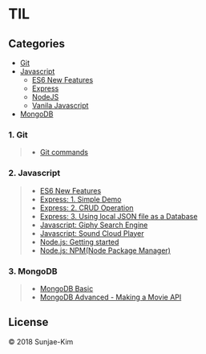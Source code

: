 # TIL

##  Categories

 - [Git](https://github.com/Sunjae-Kim/TIL/tree/master/git)
 - [Javascript](https://github.com/Sunjae-Kim/TIL/tree/master/javascript)
   - [ES6 New Features](https://github.com/Sunjae-Kim/TIL/tree/master/javascript/ES6)
   - [Express](https://github.com/Sunjae-Kim/TIL/tree/master/javascript/Express)
   - [NodeJS](https://github.com/Sunjae-Kim/TIL/tree/master/javascript/Nodejs)
   - [Vanila Javascript](https://github.com/Sunjae-Kim/TIL/tree/master/javascript/VanilaJS)
 - [MongoDB](https://github.com/Sunjae-Kim/TIL/tree/master/mongodb/)


### 1. Git

> - [Git commands](https://github.com/Sunjae-Kim/TIL/blob/master/git/Git-commands.md)


### 2. Javascript

> - [ES6 New Features](https://github.com/Sunjae-Kim/TIL/blob/master/javascript/ES6)
> - [Express: 1. Simple Demo](https://github.com/Sunjae-Kim/TIL/blob/master/javascript/Express/1.Express-demo)
> - [Express: 2. CRUD Operation](https://github.com/Sunjae-Kim/TIL/blob/master/javascript/Express/2.Express-basic)
> - [Express: 3. Using local JSON file as a Database](https://github.com/Sunjae-Kim/TIL/blob/master/javascript/Express/3.Express-basic-practice)
> - [Javascript: Giphy Search Engine](https://github.com/Sunjae-Kim/TIL/tree/master/javascript/VanilaJS/giphy-search-engine)
> - [Javascript: Sound Cloud Player](https://github.com/Sunjae-Kim/TIL/tree/master/javascript/VanilaJS/sound-cloud-player)
> - [Node.js: Getting started](https://github.com/Sunjae-Kim/TIL/blob/master/javascript/Nodejs/Nodejs-get-started)
> - [Node.js: NPM(Node Package Manager)](https://github.com/Sunjae-Kim/TIL/blob/master/javascript/Nodejs/NPM)

### 3. MongoDB

> - [MongoDB Basic](https://github.com/Sunjae-Kim/TIL/tree/master/mongodb/1.mongodb-basic)
> - [MongoDB Advanced - Making a Movie API](https://github.com/Sunjae-Kim/TIL/tree/master/mongodb/2.mongodb-advanced)


## License

© 2018 Sunjae-Kim
